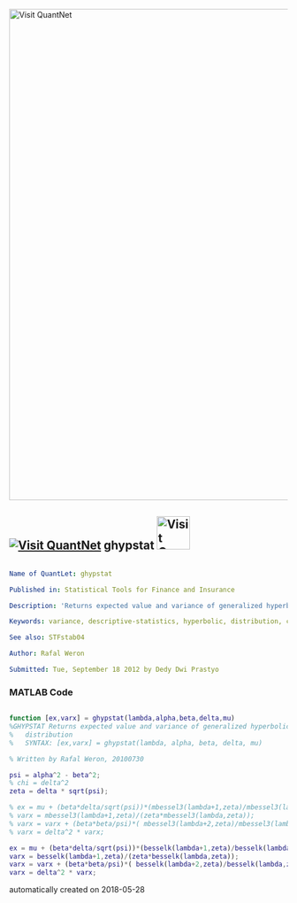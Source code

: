 [<img src="https://github.com/QuantLet/Styleguide-and-FAQ/blob/master/pictures/banner.png" width="888" alt="Visit QuantNet">](http://quantlet.de/)

## [<img src="https://github.com/QuantLet/Styleguide-and-FAQ/blob/master/pictures/qloqo.png" alt="Visit QuantNet">](http://quantlet.de/) **ghypstat** [<img src="https://github.com/QuantLet/Styleguide-and-FAQ/blob/master/pictures/QN2.png" width="60" alt="Visit QuantNet 2.0">](http://quantlet.de/)

```yaml

Name of QuantLet: ghypstat

Published in: Statistical Tools for Finance and Insurance

Description: 'Returns expected value and variance of generalized hyperbolic distribution. Required by STFstab04.m function.'

Keywords: variance, descriptive-statistics, hyperbolic, distribution, continuous

See also: STFstab04

Author: Rafal Weron

Submitted: Tue, September 18 2012 by Dedy Dwi Prastyo
```

### MATLAB Code
```matlab

function [ex,varx] = ghypstat(lambda,alpha,beta,delta,mu)
%GHYPSTAT Returns expected value and variance of generalized hyperbolic 
%   distribution
%   SYNTAX: [ex,varx] = ghypstat(lambda, alpha, beta, delta, mu)

% Written by Rafal Weron, 20100730

psi = alpha^2 - beta^2;
% chi = delta^2
zeta = delta * sqrt(psi);

% ex = mu + (beta*delta/sqrt(psi))*(mbessel3(lambda+1,zeta)/mbessel3(lambda,zeta));
% varx = mbessel3(lambda+1,zeta)/(zeta*mbessel3(lambda,zeta)); 
% varx = varx + (beta*beta/psi)*( mbessel3(lambda+2,zeta)/mbessel3(lambda,zeta) - (mbessel3(lambda+1,zeta)/(zeta*mbessel3(lambda,zeta)))^2);
% varx = delta^2 * varx;

ex = mu + (beta*delta/sqrt(psi))*(besselk(lambda+1,zeta)/besselk(lambda,zeta));
varx = besselk(lambda+1,zeta)/(zeta*besselk(lambda,zeta));
varx = varx + (beta*beta/psi)*( besselk(lambda+2,zeta)/besselk(lambda,zeta) - (besselk(lambda+1,zeta)/(zeta*besselk(lambda,zeta)))^2);
varx = delta^2 * varx;
```

automatically created on 2018-05-28
